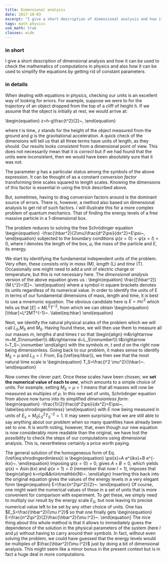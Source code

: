 ```yaml
---
title: Dimensional analysis
date: 2017-10-03
excerpt: "I give a short description of dimensional analysis and how it can be used to check the mathematics of computations in physics and also how it can be used to simplify the equations by getting rid of constant parameters."
tags: math physics
use_math: true
classes: wide
---
```


### in short

I give a short description of dimensional analysis and how it can be used to check the mathematics of computations in physics and also how it can be used to simplify the equations by getting rid of constant parameters.

### in details

When dealing with equations in physics, checking our units is an excellent way of looking for errors. For example, suppose we were to for the trajectory of an object dropped from the top of a cliff of height $h$. If we assume that the object is initially at rest, we would arrive at:

\begin{equation}
z=h-g\frac{t^2}{2}~,
\end{equation}

where $t$ is time, $z$ stands for the height of the object measured from the ground and $g$ is the gravitational acceleration. A quick check of the dimensions will tell us that all three terms have units of length, as they should. Our results looks *consistent* from a dimensional point of view. This does not necessarily mean that it is *correct* but if we had found that the units were inconsistent, then we would have been absolutely sure that it was not.

The parameter $g$ has a particular status among the symbols of the above expression. It can be thought of as a constant *conversion factor* transforming time scales squared to length scales. Knowing the dimensions of this factor is essential in using the trick described above.

But, sometimes, having to drag conversion factors around is the dominant source of errors. There is, however, a method also based on dimensional analysis to get rid of such factors. I will illustrate this for a more complex problem of quantum mechanics. That of finding the energy levels of a free massive particle in a 1-dimensional box.

The problem reduces to solving the free Schrödinger equation
\begin{equation}
-\frac{\hbar^2}{2\mu}\frac{d^2\psi}{dx^2}=E\psi~,
\end{equation}
subjected to the boundary conditions $\psi(x=0)=\psi(x=l)=0$, where $l$ denotes the length of the box, $\mu$, the mass of the particle and $E$, its energy.

We start by identifying the fundamental independent units of the problem. Very often, these consists only in *mass* (M), *length* (L) and *time* (T). Occasionally one might need to add a unit of electric charge or temperature, but this is not necessary here. The *dimensional analysis* version of the above equation gives us :
\begin{equation}
\frac{[\hbar^2]}{M L^2}=[E]~.
\end{equation}
where a symbol in square brackets denotes its units regardless of its numerical value. In order to identify the units of E in terms of our fundamental dimensions of mass, length and time, it is best to use a mnemonic equation. The obvious candidate here is $E=mc^2$ which tells us that $[E]=M L^2T^{-2}$, from which we can obtain
\begin{equation}
[\hbar]=L^2MT^{-1}~.
\label{eq:hbar}
\end{equation}

Next, we identify the natural physical scales of the problem which we will call $L_S$,$M_S$ and $M_S$. Having found these, we will then use them to measure all our masses $m$, lengths $d$ and times $t$ so that
\begin{align}
m&\rightarrow m~M_S\nonumber\\\\\\
d&\rightarrow d~L_S\nonumber\\\\\\
t&\rightarrow t~T_S~,\nonumber
\end{align}
with the symbols $m$, $t$ and $d$ on the right now being dimensionless.
Going back to our problem, it makes sense to identify $M_S=\mu$ and $L_S=l$. From, Eq.(\ref{eq:hbar}), we then see that the most natural time scale is
\begin{equation}
T_S=\frac{l^2 \mu^2}{\hbar}~.
\end{equation}

Now comes the clever part. Once these scales have been chosen, we **set the numerical value of each to *one***, which amounts to a simple choice of units. For example, setting $M_S=\mu=1$ means that all masses will now be measured as multiples of $\mu$. In this new set of units, Schrödinger equation from above now turns into its simplified *dimensionless form*:
\begin{equation}
-\frac{1}{2}\frac{d^2\psi}{dx^2}=E\psi~,
\label{eq:shrodingerdimless}
\end{equation}
with $E$ now being measured in units of $E_s=M_S L_S^2 T_S^{-2}=1$. It may seem surprising that we are still able to say anything about our problem when so many quantities have already been set to one. It is worth noting, however, that, even though our new equation is now considerably more readable than the original, we have lost the possibility to check the steps of our computations using dimensional analysis. This is, nevertheless certainly a price worth paying.

The general solution of the homogeneous form of Eq.(\ref{eq:shrodingerdimless}) is
\begin{equation}
\psi(x)=A e^{ikx}+B e^{-ikx}~.
\end{equation}
Imposing $\psi(x=0)=0$, gives $A+B=0$, which yields $\psi(x)=A \sin(kx)$ and $\psi(x=1)=0$ (remember that now $l=1$), imposes that
\begin{align}
k=n\pi&&n\in\mathbb{N}~.
\end{align}
Inserting this back into the original equation gives the values of the energy levels in a very elegant form
\begin{equation}
E=\frac{n^2\pi^2}{2}~.
\end{equation}
Of course, one might want the numerical values of these in a set of units that is more convenient for comparison with experiment. To get these, we simply need to multiply our result by the energy scale $E_S$, but now leaving its precise numerical value left to be set by any other choice of units. One has $E_S=\frac{\hbar^2}{\mu l^2}$ so that one finally gets
\begin{equation}
E=\frac{n^2\pi^2}{2}\frac{\hbar^2}{\mu l^2}~.
\end{equation}
The nice thing about this whole method is that it allows to immediately guess the dependence of the solution in the physical parameters of the system (here $l$ and $\mu$) without having to carry around their symbols. In fact, without even solving the problem, we could have guessed that the energy levels would be multiples of $\frac{\hbar^2}{\mu l^2}$ just by doing a bit of dimensional analysis. This might seem like a minor bonus in the present context but is in fact a huge deal in more computations.
